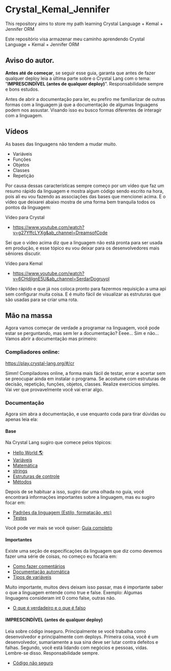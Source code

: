 # Crystal_Kemal_Jennifer
This repository aims to store my path learning Crystal Language + Kemal + Jennifer ORM

Este repositório visa armazenar meu caminho aprendendo Crystal Language + Kemal + Jennifer ORM

## Aviso do autor.
**Antes até de começar**, se seguir esse guia, garanta que antes de fazer qualquer deploy leia a última parte sobre o Crystal Lang com o tema:
"**IMPRESCINDÍVEL (antes de qualquer deploy)**".
Responsabilidade sempre e bons estudos.

Antes de abrir a documentação para ler, eu prefiro me familiarizar de outras formas com a linguagem já que a documentação de algumas linguagens podem nos assustar.
Visando isso eu busco formas diferentes de interagir com a linguagem.

## Vídeos
As bases das linguagens não tendem a mudar muito.
- Variáveis
- Funções
- Objetos
- Classes
- Repetição

Por causa dessas características sempre começo por um vídeo que faz um resumo rápido da linguagem e mostra algum código sendo escrito na hora, pois ali eu vou fazendo as associações das bases que mencionei acima.
E o vídeo que deixarei abaixo mostra de uma forma bem tranquila todos os pontos da linguagem:

Vídeo para Crystal
- https://www.youtube.com/watch?v=g27YffcLYXg&ab_channel=DreamsofCode

Sei que o vídeo acima diz que a linguagem não está pronta para ser usada em produção, e esse tópico eu vou deixar para os desenvolvedores mais sêniores discutir.

Vídeo para Kemal
- https://www.youtube.com/watch?v=6CHdjlgnE5U&ab_channel=SerdarDogruyol

Vídeo rápido e que já nos coloca pronto para fazermos requisição a uma api sem configurar muita coisa.
E é muito fácil de visualizar as estruturas que são usadas para se criar uma rota.

## Mão na massa
Agora vamos começar de verdade a programar na linguagem, você pode estar se perguntando, mas sem ler a documentação?
Eeee... Sim e não... Vamos abrir a documentação mas primeiro:

### Compliadores online:
https://play.crystal-lang.org/#/cr

Simm! Compiladores online, a forma mais fácil de testar, errar e acertar sem se preocupar ainda em instalar o programa.
Se acostume com estruturas de decisão, repetição, funções, objetos, classes. Realize exercícios simples. Vai ver que provavelmente você vai errar algo.

### Documentação
Agora sim abra a documentação, e use enquanto coda para tirar dúvidas ou apenas leia ela:

#### Base
Na Crystal Lang sugiro que comece pelos tópicos:
- [Hello World 🌎](https://crystal-lang.org/reference/1.8/tutorials/basics/10_hello_world.html)
- [Variáveis](https://crystal-lang.org/reference/1.8/tutorials/basics/20_variables.html)
- [Matemática](https://crystal-lang.org/reference/1.8/tutorials/basics/30_math.html)
- [strings](https://crystal-lang.org/reference/1.8/tutorials/basics/40_strings.html)
- [Estruturas de controle](https://crystal-lang.org/reference/1.8/tutorials/basics/50_control_flow.html)
- [Métodos](https://crystal-lang.org/reference/1.8/tutorials/basics/60_methods.html)

Depois de se habituar a isso, sugiro dar uma olhada no guia, você encontrará informações importantes sobre a linguagem, mas eu sugiro focar em:
- [Padrões da linguagem (Estilo, formatação, etc)](https://crystal-lang.org/reference/1.8/conventions/coding_style.html)
- [Testes](https://crystal-lang.org/reference/1.8/guides/testing.html)

Você pode ver mais se você quiser:
[Guia completo](https://crystal-lang.org/reference/1.8/guides/index.html)

#### Importantes
Existe uma seção de especificações da linguagem que diz como devemos fazer uma série de coisas, no começo eu focaria em:
- [Como fazer comentários](https://crystal-lang.org/reference/1.8/syntax_and_semantics/comments.html)
- [Documentação automática](https://crystal-lang.org/reference/1.8/syntax_and_semantics/documenting_code.html)
- [Tipos de variáveis](https://crystal-lang.org/reference/1.8/syntax_and_semantics/literals/index.html)

Muito importante, muitos devs deixam isso passar, mas é importante saber o que a linguagem entende como true e false. Exemplo: Algumas linguagens consideram int 0 como false, outras não.
- [O que é verdadeiro e o que é falso](https://crystal-lang.org/reference/1.8/syntax_and_semantics/truthy_and_falsey_values.html)

#### **IMPRESCINDÍVEL (antes de qualquer deploy)**
Leia sobre código inseguro.
Principalmente se você trabalha como desenvolvedor e principalmente com deploys.
Primeira coisa, você é um desenvolvedor, sumariamente a sua sina deve ser lutar contra defeitos e falhas.
Segundo, você está lidando com negócios e pessoas, vidas. Lembre-se disso. Responsabilidade sempre.
- [Código não seguro](https://crystal-lang.org/reference/1.8/syntax_and_semantics/unsafe.html)

